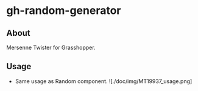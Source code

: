 # gh-random-generator

## About
Mersenne Twister for Grasshopper.

## Usage
- Same usage as Random component.
![./doc/img/MT19937_usage.png]
